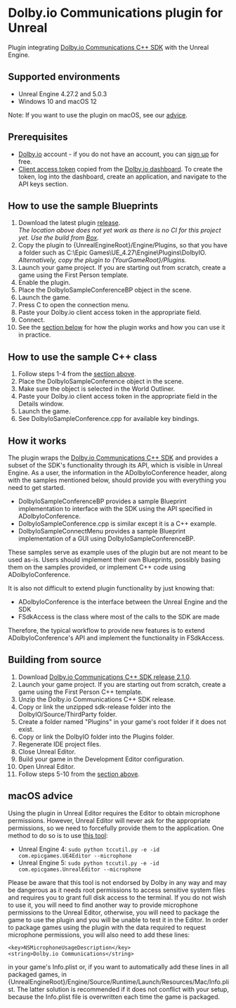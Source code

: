 # Dolby.io Communications plugin for Unreal
Plugin integrating [Dolby.io Communications C++ SDK](https://github.com/DolbyIO/comms-sdk-cpp) with the Unreal Engine.

## Supported environments
- Unreal Engine 4.27.2 and 5.0.3
- Windows 10 and macOS 12

Note: If you want to use the plugin on macOS, see our [advice](#macos).

## Prerequisites
- [Dolby.io](https://dolby.io) account - if you do not have an account, you can [sign up](https://dolby.io/signup) for free.
- [Client access token](https://docs.dolby.io/communications-apis/docs/overview-developer-tools#client-access-token) copied from the [Dolby.io dashboard](https://dashboard.dolby.io/). To create the token, log into the dashboard, create an application, and navigate to the API keys section.

## <a name="usage"></a> How to use the sample Blueprints
1. Download the latest plugin [release](https://github.com/DolbyIO/comms-sdk-unreal/releases).  
*The location above does not yet work as there is no CI for this project yet. Use the build from [Box](https://dolby.box.com/s/dp6seu7ezine09my1tgmlc21k4w7pmmc)*.
2. Copy the plugin to {UnrealEngineRoot}/Engine/Plugins, so that you have a folder such as C:\Epic Games\UE_4.27\Engine\Plugins\DolbyIO.  
*Alternatively, copy the plugin to {YourGameRoot}/Plugins.*
3. Launch your game project. If you are starting out from scratch, create a game using the First Person template.
4. Enable the plugin.
5. Place the DolbyIoSampleConferenceBP object in the scene.
6. Launch the game.
7. Press C to open the connection menu.
8. Paste your Dolby.io client access token in the appropriate field.
9. Connect.
10. See the [section below](#how) for how the plugin works and how you can use it in practice.

## How to use the sample C++ class
1. Follow steps 1-4 from the [section above](#usage).
2. Place the DolbyIoSampleConference object in the scene.
3. Make sure the object is selected in the World Outliner.
4. Paste your Dolby.io client access token in the appropriate field in the Details window.
5. Launch the game.
6. See DolbyIoSampleConference.cpp for available key bindings.

## <a name="how"></a>How it works
The plugin wraps the [Dolby.io Communications C++ SDK](https://github.com/DolbyIO/comms-sdk-cpp) and provides a subset of the SDK's functionality through its API, which is visible in Unreal Engine. As a user, the information in the ADolbyIoConference header, along with the samples mentioned below, should provide you with everything you need to get started.

- DolbyIoSampleConferenceBP provides a sample Blueprint implementation to interface with the SDK using the API specified in ADolbyIoConference.
- DolbyIoSampleConference.cpp is similar except it is a C++ example.
- DolbyIoSampleConnectMenu provides a sample Blueprint implementation of a GUI using DolbyIoSampleConferenceBP.

These samples serve as example uses of the plugin but are not meant to be used as-is. Users should implement their own Blueprints, possibly basing them on the samples provided, or implement C++ code using ADolbyIoConference.

It is also not difficult to extend plugin functionality by just knowing that:
- ADolbyIoConference is the interface between the Unreal Engine and the SDK
- FSdkAccess is the class where most of the calls to the SDK are made

Therefore, the typical workflow to provide new features is to extend ADolbyIoConference's API and implement the functionality in FSdkAccess.

## Building from source
1. Download [Dolby.io Communications C++ SDK release 2.1.0](https://github.com/DolbyIO/comms-sdk-cpp/releases/tag/2.1.0).
2. Launch your game project. If you are starting out from scratch, create a game using the First Person C++ template.
3. Unzip the Dolby.io Communications C++ SDK release.
4. Copy or link the unzipped sdk-release folder into the DolbyIO/Source/ThirdParty folder.
5. Create a folder named "Plugins" in your game's root folder if it does not exist.
6. Copy or link the DolbyIO folder into the Plugins folder.
7. Regenerate IDE project files.
7. Close Unreal Editor.
8. Build your game in the Development Editor configuration.
9. Open Unreal Editor.
10. Follow steps 5-10 from the [section above](#usage).

## <a name="macos"></a> macOS advice
Using the plugin in Unreal Editor requires the Editor to obtain microphone permissions. However, Unreal Editor will never ask for the appropriate permissions, so we need to forcefully provide them to the application. One method to do so is to use [this tool](https://github.com/DocSystem/tccutil):  
- Unreal Engine 4: `sudo python tccutil.py -e -id com.epicgames.UE4Editor --microphone`  
- Unreal Engine 5: `sudo python tccutil.py -e -id com.epicgames.UnrealEditor --microphone`

Please be aware that this tool is not endorsed by Dolby in any way and may be dangerous as it needs root permissions to access sensitive system files and requires you to grant full disk access to the terminal. If you do not wish to use it, you will need to find another way to provide microphone permissions to the Unreal Editor, otherwise, you will need to package the game to use the plugin and you will be unable to test it in the Editor. In order to package games using the plugin with the data required to request microphone permissions, you will also need to add these lines:
```
<key>NSMicrophoneUsageDescription</key>
<string>Dolby.io Communications</string>
```
in your game's Info.plist or, if you want to automatically add these lines in all packaged games, in {UnrealEngineRoot}/Engine/Source/Runtime/Launch/Resources/Mac/Info.plist. The latter solution is recommended if it does not conflict with your setup, because the Info.plist file is overwritten each time the game is packaged.
